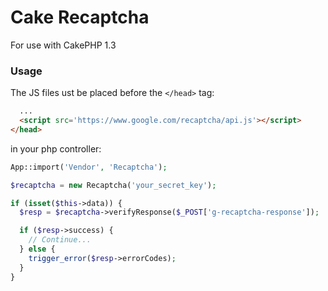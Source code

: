 # Cake Recaptcha

For use with CakePHP 1.3

### Usage

The JS files ust be placed before the `</head>` tag:

```html
  ...
  <script src='https://www.google.com/recaptcha/api.js'></script>
</head>
```

in your php controller:

```php
App::import('Vendor', 'Recaptcha');

$recaptcha = new Recaptcha('your_secret_key');

if (isset($this->data)) {
  $resp = $recaptcha->verifyResponse($_POST['g-recaptcha-response']);

  if ($resp->success) {
    // Continue...
  } else {
    trigger_error($resp->errorCodes);
  }
}
```